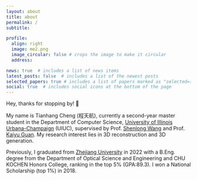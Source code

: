 ```yaml
---
layout: about
title: about
permalink: /
subtitle: 

profile:
  align: right
  image: me2.png
  image_circular: false # crops the image to make it circular
  address:

news: true  # includes a list of news items
latest_posts: false  # includes a list of the newest posts
selected_papers: true # includes a list of papers marked as "selected={true}"
social: true  # includes social icons at the bottom of the page
---
```


Hey, thanks for stopping by! 👋

My name is Tianhang Cheng (程天航), currently a second-year master student in the Department of Computer Science, [University of Illinois Urbana-Champaign](https://illinois.edu/) (UIUC), supervised by Prof. [Shenlong Wang](https://shenlong.web.illinois.edu/) and Prof. [Kaiyu Guan](http://faculty.nres.illinois.edu/~kaiyuguan/). My research interest lies in 3D reconstruction and 3D generation.

Previously, I graduated from [Zhejiang University](https://en.wikipedia.org/wiki/Zhejiang_University) in 2022 with a B.Eng. degree from the Department of Optical Science and Engineering and CHU KOCHEN Honors College, ranking in the top 5% (GPA:89.3). I won a National Scholarship (top 1%) in 2018.